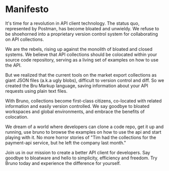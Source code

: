 # Manifesto

It's time for a revolution in API client technology. The status quo, represented by Postman, has become bloated and unwieldy. We refuse to be shoehorned into a proprietary version control system for collaborating on API collections.

We are the rebels, rising up against the monolith of bloated and closed systems. We believe that API collections should be colocated within your source code repository, serving as a living set of examples on how to use the API.

But we realized that the current tools on the market export collections as giant JSON files (a.k.a ugly blobs), difficult to version control and diff. So we created the Bru Markup language, saving information about your API requests using plain text files.

With Bruno, collections become first-class citizens, co-located with related information and easily version controlled. We say goodbye to bloated workspaces and global environments, and embrace the benefits of colocation.

We dream of a world where developers can clone a code repo, get it up and running, use bruno to browse the examples on how to use the api and start playing with it. No more horror stories of "Tim had the collections for the payment-api service, but he left the company last month."

Join us in our mission to create a better API client for developers. Say goodbye to bloatware and hello to simplicity, efficiency and freedom. Try Bruno today and experience the difference for yourself.